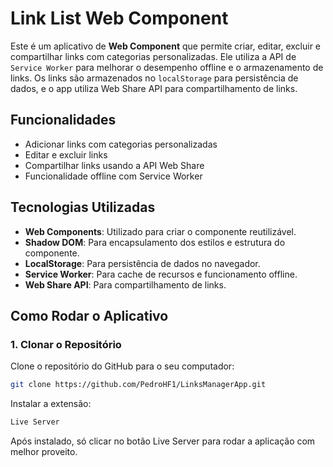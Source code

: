 # Link List Web Component

Este é um aplicativo de **Web Component** que permite criar, editar, excluir e compartilhar links com categorias personalizadas. Ele utiliza a API de `Service Worker` para melhorar o desempenho offline e o armazenamento de links. Os links são armazenados no `localStorage` para persistência de dados, e o app utiliza Web Share API para compartilhamento de links.

## Funcionalidades
- Adicionar links com categorias personalizadas
- Editar e excluir links
- Compartilhar links usando a API Web Share
- Funcionalidade offline com Service Worker

## Tecnologias Utilizadas
- **Web Components**: Utilizado para criar o componente reutilizável.
- **Shadow DOM**: Para encapsulamento dos estilos e estrutura do componente.
- **LocalStorage**: Para persistência de dados no navegador.
- **Service Worker**: Para cache de recursos e funcionamento offline.
- **Web Share API**: Para compartilhamento de links.

## Como Rodar o Aplicativo

### 1. Clonar o Repositório

Clone o repositório do GitHub para o seu computador:

```bash
git clone https://github.com/PedroHF1/LinksManagerApp.git
```

Instalar a extensão:

```bash
Live Server
```

Após instalado, só clicar no botão Live Server para rodar a aplicação com melhor proveito.
